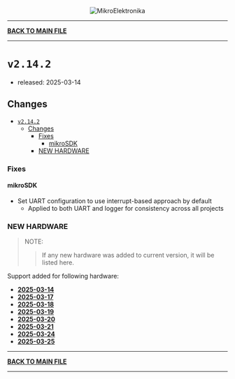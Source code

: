 <p align="center">
  <img src="http://www.mikroe.com/img/designs/beta/logo_small.png?raw=true" alt="MikroElektronika"/>
</p>

---

**[BACK TO MAIN FILE](../../changelog.md)**

---

# `v2.14.2`

+ released: 2025-03-14

## Changes

+ [`v2.14.2`](#v2142)
  + [Changes](#changes)
    + [Fixes](#fixes)
      + [mikroSDK](#mikrosdk)
    + [NEW HARDWARE](#new-hardware)

### Fixes

#### mikroSDK

+ Set UART configuration to use interrupt-based approach by default
  + Applied to both UART and logger for consistency across all projects

### NEW HARDWARE

> NOTE:
>> If any new hardware was added to current version, it will be listed here.

Support added for following hardware:

+ **[2025-03-14](./new_hw/2025-03-14.md)**
+ **[2025-03-17](./new_hw/2025-03-17.md)**
+ **[2025-03-18](./new_hw/2025-03-18.md)**
+ **[2025-03-19](./new_hw/2025-03-19.md)**
+ **[2025-03-20](./new_hw/2025-03-20.md)**
+ **[2025-03-21](./new_hw/2025-03-21.md)**
+ **[2025-03-24](./new_hw/2025-03-24.md)**
+ **[2025-03-25](./new_hw/2025-03-25.md)**

---

**[BACK TO MAIN FILE](../../changelog.md)**

---
